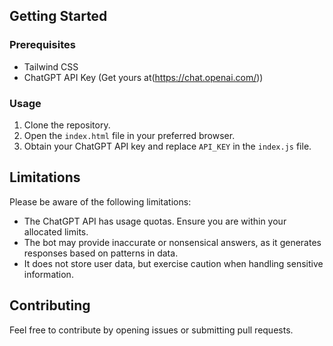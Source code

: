 ## Getting Started

### Prerequisites

- Tailwind CSS
- ChatGPT API Key (Get yours at(https://chat.openai.com/))

### Usage

1. Clone the repository.
2. Open the `index.html` file in your preferred browser.
3. Obtain your ChatGPT API key and replace `API_KEY` in the `index.js` file.

## Limitations

Please be aware of the following limitations:

- The ChatGPT API has usage quotas. Ensure you are within your allocated limits.
- The bot may provide inaccurate or nonsensical answers, as it generates responses based on patterns in data.
- It does not store user data, but exercise caution when handling sensitive information.

## Contributing

Feel free to contribute by opening issues or submitting pull requests.

